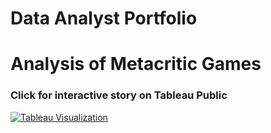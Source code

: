 # Data Analyst Portfolio

# Analysis of Metacritic Games
### Click for interactive story on Tableau Public
[![Tableau Visualization](https://public.tableau.com/static/images/An/AnalysisofMetacriticGames/Story1/1_rss.png)](https://public.tableau.com/views/AnalysisofMetacriticGames/Story1?:language=en-US&:display_count=n&:origin=viz_share_link)
